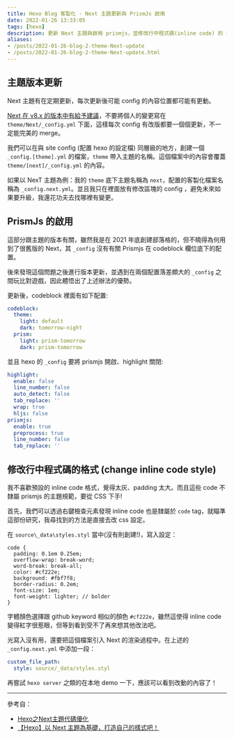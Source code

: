 ```yaml
---
title: Hexo Blog 客製化 - Next 主題更新與 PrismJs 啟用
date: 2022-01-26 13:33:05
tags: [hexo]
description: 更新 Next 主題與啟用 prismjs，並修改行中程式碼(inline code) 的 CSS 格式。
aliases: 
- /posts/2022-01-26-blog-2-theme-Next-update
- /posts/2022-01-26-blog-2-theme-Next-update.html
---
```


## 主題版本更新

Next 主題有在定期更新，每次更新後可能 config 的內容位置都可能有更動。

[Next 在 v8.x 的版本中有給予建議](https://theme-next.js.org/docs/getting-started/configuration)，不要將個人的變更寫在 `theme/Next/_config.yml` 下面，這樣每次 config 有改版都要一個個更新，不一定能完美的 merge。

我們可以在與 site config (配置 hexo 的設定檔) 同層級的地方，創建一個 `_config.[theme].yml` 的檔案，`theme` 帶入主題的名稱。這個檔案中的內容會覆蓋 `theme/[next]/_config.yml` 的內容。

如果以 NexT 主題為例：我的 `theme` 底下主題名稱為 `next`，配置的客製化檔案名稱為 `_config.next.yml`。並且我只在裡面放有修改區塊的 config ，避免未來如果要升級，我還花功夫去找哪裡有變更。

## PrismJs 的啟用

這部分跟主題的版本有關，雖然我是在 2021 年底創建部落格的，但不曉得為何用到了很舊版的 Next，其 `_config` 沒有有關 Prismjs 在 codeblock 欄位底下的配置。

後來發現這個問題之後進行版本更新，並遇到在兩個配置落差頗大的 `_config` 之間玩比對遊戲，因此體悟出了上述辦法的優勢。

更新後，codeblock 裡面有如下配置:

```yaml
codeblock:
  theme:
    light: default
    dark: tomorrow-night
  prism:
    light: prism-tomorrow
    dark: prism-tomorrow
```

並且 hexo 的 `_config` 要將 prismjs 開啟、highlight 關閉: 

```yaml
highlight:
  enable: false
  line_number: false
  auto_detect: false
  tab_replace: ''
  wrap: true
  hljs: false
prismjs:
  enable: true
  preprocess: true
  line_number: false
  tab_replace: ''
```

## 修改行中程式碼的格式 (change inline code style)

我不喜歡預設的 inline code 格式，覺得太灰、padding 太大。而且這些 code 不隸屬 prismjs 的主題規範，要從 CSS 下手! 

首先，我們可以透過右鍵檢查元素發現 inline code 也是隸屬於 `code` tag，就瞄準這部份研究，我尋找到的方法是直接去改 css 設定。

在 `source\_data\styles.styl` 當中(沒有則創建!)，寫入設定：

```stylus
code {
  padding: 0.1em 0.25em;
  overflow-wrap: break-word;
  word-break: break-all;
  color: #cf222e;
  background: #fbf7f8;
  border-radius: 0.2em;
  font-size: 1em;
  font-weight: lighter; // bolder
}
```

字體顏色選擇跟 github keyword 相似的顏色 `#cf222e`，雖然這使得 inline code 變得紅字很惹眼，但等到看到受不了再來想其他改法吧。

光寫入沒有用，還要把這個檔案引入 Next 的渲染過程中。在上述的 `_config.next.yml` 中添加一段：

```yaml
custom_file_path:
  style: source/_data/styles.styl
```

再嘗試 `hexo server` 之類的在本地 demo 一下，應該可以看到改動的內容了！

---

參考自：

- [Hexo之Next主題代碼優化](https://www.cnblogs.com/LyShark/p/11834144.html)
- [【Hexo】以 Next 主題為基礎，打造自己的樣式吧！](https://myiaj.github.io/2020/03/14/hexo-custom-style/)

